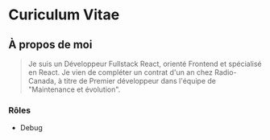 # Curiculum Vitae

## À propos de moi

> Je suis un Développeur Fullstack React, orienté Frontend et spécialisé en React. Je vien de compléter un contrat d'un an chez Radio-Canada, à titre de Premier développeur dans l'équipe de "Maintenance et évolution".

### Rôles

- Debug
